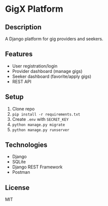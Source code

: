 # GigX Platform

## Description
A Django platform for gig providers and seekers.

## Features
- User registration/login
- Provider dashboard (manage gigs)
- Seeker dashboard (favorite/apply gigs)
- REST API

## Setup
1. Clone repo
2. `pip install -r requirements.txt`
3. Create `.env` with `SECRET_KEY`
4. `python manage.py migrate`
5. `python manage.py runserver`

## Technologies
- Django
- SQLite
- Django REST Framework
- Postman

## License
MIT